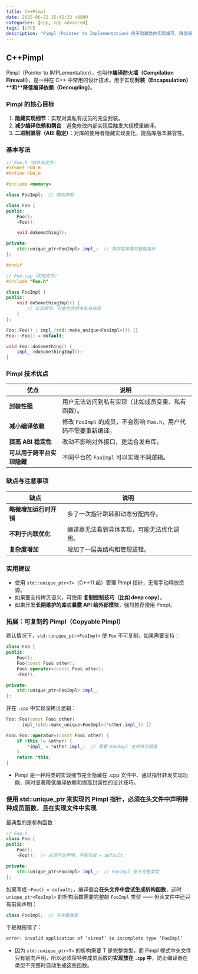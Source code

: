 ```yaml
---
title: C++Pimpl
date: 2025-06-22 15:42:23 +0800
categories: [cpp, cpp advanced]
tags: [CPP]
description: "Pimpl（Pointer to Implementation）用于隐藏类的实现细节，降低编译依赖，提升封装性，常用 unique_ptr 管理内部实现类指针。"
---
```

## C++Pimpl

Pimpl（Pointer to IMPLementation），也叫作**编译防火墙（Compilation Firewall）**，是一种在 C++ 中常用的设计技术，用于实现**封装（Encapsulation）\**和\**降低编译依赖（Decoupling）**。

### Pimpl 的核心目标

1. **隐藏实现细节**：实现对类私有成员的完全封装。
2. **减少编译依赖和耦合**：避免修改内部实现后触发大规模重编译。
3. **二进制兼容（ABI 稳定）**：对库的使用者隐藏实现变化，提高库版本兼容性。

### 基本写法

```cpp
// Foo.h（对外头文件）
#ifndef FOO_H
#define FOO_H

#include <memory>

class FooImpl;  // 前向声明

class Foo {
public:
    Foo();
    ~Foo();

    void doSomething();

private:
    std::unique_ptr<FooImpl> impl_;  // 指向实现类的智能指针
};

#endif
```

```cpp
// Foo.cpp（实现文件）
#include "Foo.h"

class FooImpl {
public:
    void doSomethingImpl() {
        // 实现细节，可能包含很多私有成员
    }
};

Foo::Foo() : impl_(std::make_unique<FooImpl>()) {}
Foo::~Foo() = default;

void Foo::doSomething() {
    impl_->doSomethingImpl();
}
```

### Pimpl 技术优点

| 优点                       | 说明                                                              |
| -------------------------- | ----------------------------------------------------------------- |
| **封装性强**               | 用户无法访问到私有实现（比如成员变量、私有函数）。                |
| **减小编译依赖**           | 修改 `FooImpl` 的成员，不会影响 `Foo.h`，用户代码不需要重新编译。 |
| **提高 ABI 稳定性**        | 改动不影响对外接口，更适合发布库。                                |
| **可以用于跨平台实现隐藏** | 不同平台的 `FooImpl` 可以实现不同逻辑。                           |

### 缺点与注意事项

| 缺点                   | 说明                                       |
| ---------------------- | ------------------------------------------ |
| **略微增加运行时开销** | 多了一次指针跳转和动态分配内存。           |
| **不利于内联优化**     | 编译器无法看到具体实现，可能无法优化调用。 |
| **复杂度增加**         | 增加了一层类结构和管理逻辑。               |

### 实用建议

- 使用 `std::unique_ptr<T>`（C++11 起）管理 Pimpl 指针，无需手动释放资源。
- 如果要支持拷贝语义，可使用 **复制控制技巧（比如 deep copy）**。
- 如果开发**长期维护的库**或**暴露 API 给外部模块**，强烈推荐使用 Pimpl。

### 拓展：可复制的 Pimpl（Copyable Pimpl）

默认情况下，`std::unique_ptr<FooImpl>` 使 `Foo` 不可复制，如果需要支持：

```cpp
class Foo {
public:
    Foo();
    Foo(const Foo& other);
    Foo& operator=(const Foo& other);
    ~Foo();

private:
    std::unique_ptr<FooImpl> impl_;
};
```

并在 `.cpp` 中实现深拷贝逻辑：

```cpp
Foo::Foo(const Foo& other)
    : impl_(std::make_unique<FooImpl>(*other.impl_)) {}

Foo& Foo::operator=(const Foo& other) {
    if (this != &other) {
        *impl_ = *other.impl_;  // 需要 FooImpl 支持拷贝赋值
    }
    return *this;
}
```

- Pimpl 是一种将类的实现细节完全隐藏在 .cpp 文件中、通过指针转发实现功能、同时显著降低编译依赖和提高封装性的设计技巧。

### 使用 std::unique_ptr 来实现的 Pimpl 指针，必须在头文件中声明特种成员函数，且在实现文件中实现

最典型的是析构函数：

```cpp
// Foo.h
class Foo {
public:
    Foo();
    ~Foo();  // 必须手动声明，不能写成 = default

private:
    std::unique_ptr<FooImpl> impl_;  // FooImpl 是不完整类型
};
```

如果写成 `~Foo() = default;`，编译器会**在头文件中尝试生成析构函数**，这时 `unique_ptr<FooImpl>` 的析构函数需要完整的 `FooImpl` 类型 —— 但头文件中还只有前向声明：

```cpp
class FooImpl;  // 不完整类型
```

于是就报错了：

```css
error: invalid application of ‘sizeof’ to incomplete type ‘FooImpl’
```

- 因为 `std::unique_ptr<T>` 的析构需要 T 是完整类型，而 Pimpl 模式中头文件只有前向声明，所以必须将特种成员函数的**实现放在 `.cpp` 中**，防止编译器在类型不完整时自动生成这些函数。
